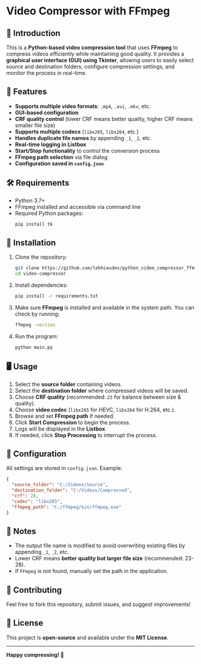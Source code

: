 # Video Compressor with FFmpeg

## 📌 Introduction
This is a **Python-based video compression tool** that uses **FFmpeg** to compress videos efficiently while maintaining good quality. It provides a **graphical user interface (GUI) using Tkinter**, allowing users to easily select source and destination folders, configure compression settings, and monitor the process in real-time.

## 🚀 Features
- **Supports multiple video formats**: `.mp4`, `.avi`, `.mkv`, etc.
- **GUI-based configuration**
- **CRF quality control** (lower CRF means better quality, higher CRF means smaller file size)
- **Supports multiple codecs** (`libx265`, `libx264`, etc.)
- **Handles duplicate file names** by appending `_1`, `_2`, etc.
- **Real-time logging in Listbox**
- **Start/Stop functionality** to control the conversion process
- **FFmpeg path selection** via file dialog
- **Configuration saved in `config.json`**

## 🛠 Requirements
- Python 3.7+
- FFmpeg installed and accessible via command line
- Required Python packages:
  ```sh
  pip install tk
  ```

## 💾 Installation
1. Clone the repository:
   ```sh
   git clone https://github.com/lehhieudev/python_video_compressor_ffmpeg.git
   cd video-compressor
   ```
2. Install dependencies:
   ```sh
   pip install -r requirements.txt
   ```
3. Make sure **FFmpeg** is installed and available in the system path. You can check by running:
   ```sh
   ffmpeg -version
   ```
4. Run the program:
   ```sh
   python main.py
   ```

## 🖥️ Usage
1. Select the **source folder** containing videos.
2. Select the **destination folder** where compressed videos will be saved.
3. Choose **CRF quality** (recommended: `23` for balance between size & quality).
4. Choose **video codec** (`libx265` for HEVC, `libx264` for H.264, etc.).
5. Browse and set **FFmpeg path** if needed.
6. Click **Start Compression** to begin the process.
7. Logs will be displayed in the **Listbox**.
8. If needed, click **Stop Processing** to interrupt the process.

## 🔧 Configuration
All settings are stored in `config.json`. Example:
```json
{
  "source_folder": "C:/Videos/Source",
  "destination_folder": "C:/Videos/Compressed",
  "crf": 28,
  "codec": "libx265",
  "ffmpeg_path": "C:/ffmpeg/bin/ffmpeg.exe"
}
```

## 📝 Notes
- The output file name is modified to avoid overwriting existing files by appending `_1`, `_2`, etc.
- Lower CRF means **better quality but larger file size** (recommended: 23-28).
- If `FFmpeg` is not found, manually set the path in the application.

## 🤝 Contributing
Feel free to fork this repository, submit issues, and suggest improvements!

## 📜 License
This project is **open-source** and available under the **MIT License**.

---
**Happy compressing! 🚀**

